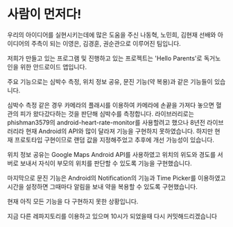 # 사람이 먼저다!

우리의 아이디어를 실현시키는데에 많은 도움을 주신 나동혁, 노민희, 김현재 선배와
아이디어의 주측이 되는 이영은, 김경훈, 권순관으로 이루어진 팀입니다.

저희가 만들고 있는 프로그램 및 진행하고 있는 프로젝트는 'Hello Parents'로 독거노인을 위한 안드로이드 앱입니다.

주요 기능으로는 심박수 측정, 위치 정보 공유, 문진 기능(약 복용)과 같은 기능들이 있습니다.

심박수 측정 같은 경우 카메라의 플래시를 이용하여 카메라에 손끝을 가져다 놓으면 혈관의 피가 왔다갔다하는 것을 판단해 심박수를 측정합니다.
라이브러리로는 phishman3579의 android-heart-rate-monitor를 사용할려고 했으나 8년전 라이브러리라 현재 Android의 API와 많이 달라져 기능을 구현하지 못하였습니다. 하지만 현재 프로토타입 구현이므로 랜덤 값을 지정해주었고 추후에 개선 가능성이 있습니다.

위치 정보 공유는 Google Maps Android API를 사용하였고 위치의 위도와 경도를 서버로 보내서 자식이 부모의 위치를 판단할 수 있도록 기능을 구현했습니다.

마지막으로 문진 기능은 Android의 Notification의 기능과 Time Picker를 이용하였고 시간을 설정하면 그때마다 알림을 보내 약을 복용할 수 있도록 구현했습니다.

현재 아직 모든 기능을 다 구현하지 못한 상황입니다.

지금 다른 레파지토리를 이용하고 있으며 10시가 되었을때 다시 커밋해드리겠습니다
